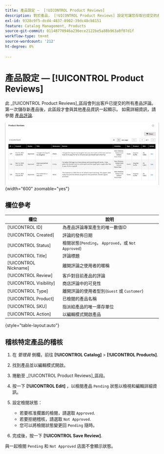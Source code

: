 ```yaml
---
title: 產品設定 —  [!UICONTROL Product Reviews]
description: 對於產品， [!UICONTROL Product Reviews] 設定可讓您存取已提交的產品稽核，以及編輯擱置稽核的狀態。
exl-id: 9328c9f5-dcd4-4837-8902-39dc48cb8151
feature: Catalog Management, Products
source-git-commit: 01148770946a236ece2122be5a88b963a0f07d1f
workflow-type: tm+mt
source-wordcount: '212'
ht-degree: 0%

---
```


# 產品設定 —  [!UICONTROL Product Reviews]

此 _[!UICONTROL Product Reviews]_區段會列出客戶已提交的所有產品評論。 第一次儲存新產品後，此區段才會與其他產品資訊一起顯示。 如需詳細資訊，請參閱 [產品評論](../merchandising-promotions/product-reviews.md).

![產品評論](./assets/product-review.png){width="600" zoomable="yes"}

## 欄位參考

| 欄位 | 說明 |
|--- |--- |
| [!UICONTROL ID] | 為產品評論專案產生的唯一數值ID |
| [!UICONTROL Created] | 評論的發佈日期 |
| [!UICONTROL Status] | 檢閱狀態(`Pending`， `Approved`，或 `Not Approved`) |
| [!UICONTROL Title] | 評論標題 |
| [!UICONTROL Nickname] | 離開評論之使用者的暱稱 |
| [!UICONTROL Review] | 客戶對目前產品的評論 |
| [!UICONTROL Visibility] | 商店評論中的可見性 |
| [!UICONTROL Type] | 離開評論的使用者型別(`Guest` 或 `Customer`) |
| [!UICONTROL Product] | 已檢閱的產品名稱 |
| [!UICONTROL SKU] | 指派給產品的唯一庫存單位 |
| [!UICONTROL Action] | 以編輯模式開啟產品 |

{style="table-layout:auto"}

## 稽核特定產品的稽核

1. 在 _管理員_ 側欄，前往 **[!UICONTROL Catalog]** > **[!UICONTROL Products]**.

1. 找到產品並以編輯模式開啟。

1. 捲動至 _[!UICONTROL Product Reviews]_區段。

1. 按一下 **[!UICONTROL Edit]** ，以檢閱產品 `Pending` 狀態以檢視和編輯詳細資訊。

1. 設定檢閱狀態：

   - 若要核准擱置的檢閱，請選取 `Approved`.
   - 若要拒絕稽核，請選取 `Not Approved`.
   - 您可以將檢閱狀態變更回 `Pending` 隨時。

1. 完成後，按一下 **[!UICONTROL Save Review]**.

與一起檢閱 `Pending` 和 `Not Approved` 店面不會顯示狀態。
